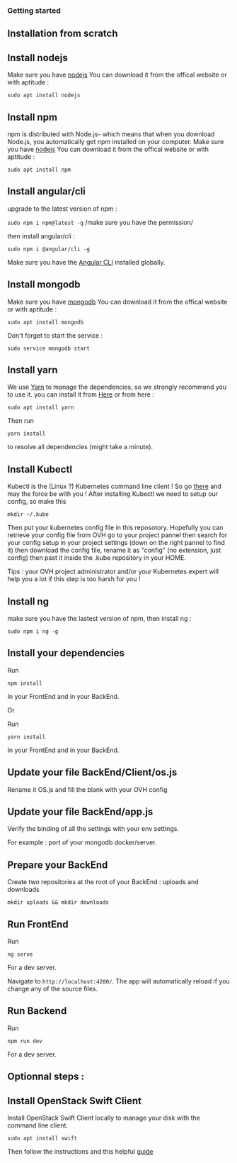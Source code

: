 ### Getting started

## Installation from scratch

## Install nodejs

Make sure you have [nodejs](https://nodejs.org/en/)
You can download it from the offical website or with aptitude :

`sudo apt install nodejs`

## Install npm

npm is distributed with Node.js- which means that when you download Node.js, you automatically get npm installed on your computer.
Make sure you have [nodejs](https://nodejs.org/en/)
You can download it from the offical website or with aptitude : 

`sudo apt install npm`

## Install angular/cli

upgrade to the latest version of npm :  

`sudo npm i npm@latest -g` /make sure you have the permission/

then install angular/cli : 

`sudo npm i @angular/cli -g`

Make sure you have the [Angular CLI](https://github.com/angular/angular-cli#installation) installed globally.

## Install mongodb

Make sure you have [mongodb](https://www.mongodb.com/download-center/community)
You can download it from the offical website or with aptitude : 

`sudo apt install mongodb`

Don't forget to start the service : 

`sudo service mongodb start`

## Install yarn

We use [Yarn](https://yarnpkg.com) to manage the dependencies, so we strongly recommend you to use it. you can install it from [Here](https://yarnpkg.com/en/docs/install) or from here :

`sudo apt install yarn`

Then run 

`yarn install` 

to resolve all dependencies (might take a minute).

## Install Kubectl 

Kubectl is the (Linux ?) Kubernetes command line client ! So go [there](https://kubernetes.io/docs/tasks/tools/install-kubectl) and may the force be with you !
After installing Kubectl we need to setup our config, so make this 

`mkdir ~/.kube`

Then put your kubernetes config file in this reposotory.
Hopefully you can retrieve your config file from OVH go to your project pannel then search for your config setup in your project settings (down on the right pannel to find it) then download the config file, rename it as "config" (no extension, just config) then past it inside the .kube repository in your HOME.

Tips : your OVH project administrator and/or your Kubernetes expert will help you a lot if this step is too harsh for you !

## Install ng

make sure you have the lastest version of npm,
then install ng : 

`sudo npm i ng -g`

## Install your dependencies

Run 

`npm install` 

In your FrontEnd and in your BackEnd.

Or

Run 

`yarn install`

In your FrontEnd and in your BackEnd.

## Update your file BackEnd/Client/os.js

Rename it OS.js and fill the blank with your OVH config

## Update your file BackEnd/app.js

Verify the binding of all the settings with your env settings.

For example : port of your mongodb docker/server.

## Prepare your BackEnd

Create two repositories at the root of your BackEnd : uploads and downloads

`mkdir uploads && mkdir downloads`

## Run FrontEnd

Run 

`ng serve`

For a dev server.

Navigate to `http://localhost:4200/`. The app will automatically reload if you change any of the source files.

## Run Backend

Run

`npm run dev`

For a dev server.



## Optionnal steps : 

## Install OpenStack Swift Client

Install OpenStack Swift Client locally to manage your disk with the command line client.

`sudo apt install swift` 

Then follow the instructions and this helpful [guide](https://www.systutorials.com/docs/linux/man/1-swift/#lbAG)